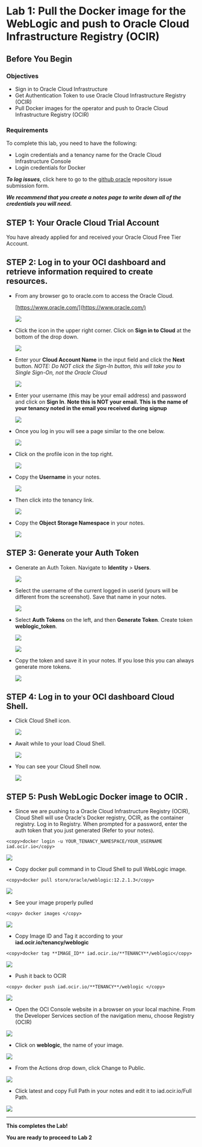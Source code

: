 # Lab 1: Pull the Docker image for the WebLogic and push to Oracle Cloud Infrastructure Registry (OCIR)

## Before You Begin
### Objectives
- Sign in to Oracle Cloud Infrastructure
- Get Authentication Token to use Oracle Cloud Infrastructure Registry (OCIR)
- Pull Docker images for the operator and push to Oracle Cloud Infrastructure Registry (OCIR)

### Requirements
To complete this lab, you need to have the following:
- Login credentials and a tenancy name for the Oracle Cloud Infrastructure Console
- Login credentials for Docker


***To log issues***, click here to go to the [github oracle](https://github.com/oracle/learning-library/issues/new) repository issue submission form.

***We recommend that you create a notes page to write down all of the credentials you will need.***

## **STEP 1:** Your Oracle Cloud Trial Account

You have already applied for and received your Oracle Cloud Free Tier Account.

## **STEP 2:** Log in to your OCI dashboard and retrieve information required to create resources.

- From any browser go to oracle.com to access the Oracle Cloud.

    [https://www.oracle.com/](https://www.oracle.com/)

    ![](images/0/login-screen.png " ")

- Click the icon in the upper right corner.  Click on **Sign in to Cloud** at the bottom of the drop down.   

  ![](images/0/signup.png " ")   
 
- Enter your **Cloud Account Name** in the input field and click the **Next** button.  *NOTE:  Do NOT click the Sign-In button, this will take you to Single Sign-On, not the Oracle Cloud*

  ![](images/1/001.png " ")
    
- Enter your username (this may be your email address) and password and click on **Sign In**.  **Note this is NOT your email. This is the name of your tenancy noted in the email you received during signup**

  ![](images/1/002.png " ")

- Once you log in you will see a page similar to the one below.

  ![](images/1/004.png " ") 

- Click on the profile icon in the top right.

  ![](images/1/004_1.png " ")

- Copy the **Username** in your notes.

  ![](images/1/004_4.png " ")

- Then click into the tenancy link.
  
  ![](images/1/004_2.png " ")


- Copy the **Object Storage Namespace** in your notes.

  ![](images/1/004_3.png " ")

## **STEP 3:** Generate your Auth Token

- Generate an Auth Token.  Navigate to **Identity** > **Users**.  

  ![](images/1/021.png " ")

- Select the username of the current logged in userid (yours will be different from the screenshot). Save that name in your notes.

  ![](images/1/022.png " ")

- Select **Auth Tokens** on the left, and then **Generate Token**.  Create token **weblogic_token**.

  ![](images/1/023.png " ")

  ![](images/1/024.png " ")

- Copy the token and save it in your notes.  If you lose this you can always generate more tokens.

  ![](images/1/025.png " ")

## **STEP 4:** Log in to your OCI dashboard Cloud Shell.

- Click Cloud Shell icon.
  
  ![](images/1/005.png " ")

- Await while to your load Cloud Shell.
  
  ![](images/1/006.png " ")

- You can see your Cloud Shell now.

  ![](images/1/007.png " ")

## **STEP 5:** Push WebLogic Docker image to OCIR .

- Since we are pushing to a Oracle Cloud Infrastructure Registry (OCIR), Cloud Shell will use Oracle's Docker registry, OCIR, as the container registry. Log in to Registry. When prompted for a password, enter the auth token that you just generated (Refer to your notes).
```
<copy>docker login -u YOUR_TENANCY_NAMESPACE/YOUR_USERNAME iad.ocir.io</copy> 
```
![](images/1/008.png " ")

- Copy docker pull command in to Cloud Shell to pull WebLogic image.
```
<copy>docker pull store/oracle/weblogic:12.2.1.3</copy>
```
![](images/1/009.png " ")

- See your image properly pulled
```  
<copy> docker images </copy>
```
![](images/1/010.png " ")

- Copy Image ID and Tag it according to your **iad.ocir.io/tenancy/weblogic**
```
<copy>docker tag **IMAGE_ID** iad.ocir.io/**TENANCY**/weblogic</copy>
```
![](images/1/011.png " ")

- Push it back to OCIR 
```
<copy> docker push iad.ocir.io/**TENANCY**/weblogic </copy>
```
![](images/1/013.png " ")

- Open the OCI Console website in a browser on your local machine. From the Developer Services section of the navigation menu, choose Registry (OCIR)
  
![](images/1/014.png " ")

- Click on **weblogic**, the name of your image.

![](images/1/015.png " ")

- From the Actions drop down, click Change to Public.

![](images/1/016.png " ")

- Click latest and copy Full Path  in your notes and edit it to iad.ocir.io/Full Path.

![](images/1/026.png " ") 

***

**This completes the Lab!**

**You are ready to proceed to Lab 2**
